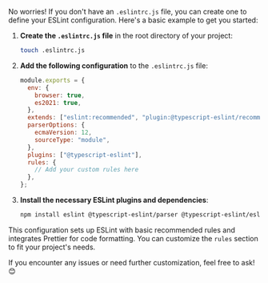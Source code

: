 No worries! If you don't have an `.eslintrc.js` file, you can create one to define your ESLint configuration. Here's a basic example to get you started:

1. **Create the `.eslintrc.js` file** in the root directory of your project:

   ```bash
   touch .eslintrc.js
   ```

2. **Add the following configuration** to the `.eslintrc.js` file:

   ```javascript
   module.exports = {
     env: {
       browser: true,
       es2021: true,
     },
     extends: ["eslint:recommended", "plugin:@typescript-eslint/recommended", "plugin:prettier/recommended"],
     parserOptions: {
       ecmaVersion: 12,
       sourceType: "module",
     },
     plugins: ["@typescript-eslint"],
     rules: {
       // Add your custom rules here
     },
   };
   ```

3. **Install the necessary ESLint plugins and dependencies**:
   ```bash
   npm install eslint @typescript-eslint/parser @typescript-eslint/eslint-plugin eslint-plugin-prettier eslint-config-prettier --save-dev
   ```

This configuration sets up ESLint with basic recommended rules and integrates Prettier for code formatting. You can customize the `rules` section to fit your project's needs.

If you encounter any issues or need further customization, feel free to ask! 😊
